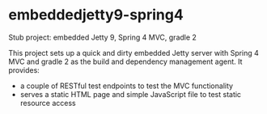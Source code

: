 # embeddedjetty9-spring4
Stub project: embedded Jetty 9, Spring 4 MVC, gradle 2

This project sets up a quick and dirty embedded Jetty server with Spring 4 MVC 
and gradle 2 as the build and dependency management agent. It provides:
 *  a couple of RESTful test endpoints to test the MVC functionality
 *  serves a static HTML page and simple JavaScript file to test static resource 
 access 